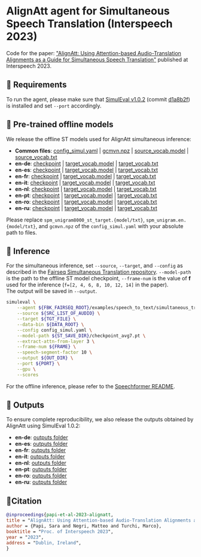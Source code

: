 # AlignAtt agent for Simultaneous Speech Translation (Interspeech 2023)
Code for the paper: ["AlignAtt: Using Attention-based Audio-Translation Alignments as a Guide for Simultaneous Speech Translation"](https://www.isca-speech.org/archive/pdfs/interspeech_2023/papi23_interspeech.pdf) published at Interspeech 2023.

## 📎 Requirements
To run the agent, please make sure that [SimulEval v1.0.2](https://github.com/facebookresearch/SimulEval) (commit [d1a8b2f](https://github.com/facebookresearch/SimulEval/commit/d1a8b2f0b13fe5204f3dcb4935cae9c73dbfc285)) is installed 
and set `--port` accordingly.

## 📌 Pre-trained offline models
We release the offline ST models used for AlignAtt simultaneous inference:
- **Common files**: [config_simul.yaml](https://fbk-my.sharepoint.com/:u:/g/personal/spapi_fbk_eu/Ec6V_VD--ApDq_N_qNaSzMgBqzsPtjRgw4KXphN4qmfDdA?e=X5S8Fg) | [gcmvn.npz](https://fbk-my.sharepoint.com/:u:/g/personal/spapi_fbk_eu/EVM-sFGlIitEnLrReN0P7kUBgayJ0rR5xB8dqvPYwjP8QQ?e=zdDoPJ) | [source_vocab.model](https://fbk-my.sharepoint.com/:u:/g/personal/spapi_fbk_eu/Eb5QB3M3NzNPnL_WTlPPKV8B3Def2irOo8v-8Y4gh9C0Rw?e=wsyzMr) | [source_vocab.txt](https://fbk-my.sharepoint.com/:t:/g/personal/spapi_fbk_eu/EXIWH7oKoUhKm-JfoOJF4YgBfAiwNRnmzdRxwbeve_Fo0g?e=egZsxm)
- **en-de**: [checkpoint](https://fbk-my.sharepoint.com/:u:/g/personal/spapi_fbk_eu/ERN7FQPbgz9EqA7yx5PnNlUB-qsj6vRVVuvwrj7QWGv8eA?e=BaKqXp) | [target_vocab.model](https://fbk-my.sharepoint.com/:u:/g/personal/spapi_fbk_eu/EalfrTxZUntBjFZDZDdoAqIBx7Bl5ODQ-lbZa6eIU3MUEw?e=HvxSUq) | [target_vocab.txt](https://fbk-my.sharepoint.com/:t:/g/personal/spapi_fbk_eu/EcvmsOCscihApu43f5w7P4UBHDBweGIve696G3Ip1MstAA?e=Opkd88)
- **en-es**: [checkpoint](https://fbk-my.sharepoint.com/:u:/g/personal/spapi_fbk_eu/EQDfjdiau8NGo9RjM3RThVIBtX2aSJtzR6QnMVXyXYlB4Q?e=gt54tA) | [target_vocab.model](https://fbk-my.sharepoint.com/:u:/g/personal/spapi_fbk_eu/EflcO5Xh7cdDuCCKS69bqL4BUEB9AJ68JbSQ4uehBl9WTQ?e=Gnn41C) | [target_vocab.txt](https://fbk-my.sharepoint.com/:t:/g/personal/spapi_fbk_eu/EaN1Ex8oX6BLpCzyeBjyWvABOHJj_loVn8cBv-27PsVMuQ?e=ukrlwd)
- **en-fr**: [checkpoint](https://fbk-my.sharepoint.com/:u:/g/personal/spapi_fbk_eu/EeFePDdaD6xFu3n5_qF0ctkBWyUgI12R7xxvz3CmD8aMGg?e=dRcY2G) | [target_vocab.model](https://fbk-my.sharepoint.com/:u:/g/personal/spapi_fbk_eu/EWG7G2--Gn9Jsj4yDBtfnU8BZAj_oqXHZFmJbVY9_nmBVQ?e=guBSOj) | [target_vocab.txt](https://fbk-my.sharepoint.com/:t:/g/personal/spapi_fbk_eu/Ead49VOobUZLhO-Q9oy8qEkBGHp4OHtajuQwHfyWM9CZvQ?e=PGbKCv)
- **en-it**: [checkpoint](https://fbk-my.sharepoint.com/:u:/g/personal/spapi_fbk_eu/EQMN21JadJBJtUYOVLvxqJoBwrg9_G9QOd26oZI5UZhNPA?e=cFCjC2) | [target_vocab.model](https://fbk-my.sharepoint.com/:u:/g/personal/spapi_fbk_eu/EdkXa_WHAwdBitobYAcSpicBDRRw752opIhXS3fDzKrGfA?e=Kz8exm) | [target_vocab.txt](https://fbk-my.sharepoint.com/:t:/g/personal/spapi_fbk_eu/ETBVj1iW__pKt1I45myEfRQB1c9en_PSGlVUdjaeJtYBrQ?e=bVX0cs)
- **en-nl**: [checkpoint](https://fbk-my.sharepoint.com/:u:/g/personal/spapi_fbk_eu/EdeHs9WupaNAkH2tO6hVF9MBhnCs4AGbFj57d9E7WE2qDg?e=H4ZL6d) | [target_vocab.model](https://fbk-my.sharepoint.com/:u:/g/personal/spapi_fbk_eu/EXDN_uHlhbRPiCXjKTEDoQsBpKJxO7Eq7JoGPS7oGbjmjw?e=lderWt) | [target_vocab.txt](https://fbk-my.sharepoint.com/:t:/g/personal/spapi_fbk_eu/Ea5tH0sTJchIj4uTsTAN74gBNTAIby5KcEWnXkyroJ5IJQ?e=rpB7yz)
- **en-pt**: [checkpoint](https://fbk-my.sharepoint.com/:u:/g/personal/spapi_fbk_eu/EUq0TG0z06FOhnYeBRijFYkBmbViXFyobZdxWE_5XZ0HbQ?e=v6lQrx) | [target_vocab.model](https://fbk-my.sharepoint.com/:u:/g/personal/spapi_fbk_eu/Ed_F15MAU9RLmzZjnXyhSd0BUGZUmdM9SYIJXr2vJFx4hw?e=A6ZkHD) | [target_vocab.txt](https://fbk-my.sharepoint.com/:t:/g/personal/spapi_fbk_eu/EahcXlA1QdZJvNSf0h0WcT8BzoXGXV7g3_1CB4OTCdRdUA?e=k8iWBD)
- **en-ro**: [checkpoint](https://fbk-my.sharepoint.com/:u:/g/personal/spapi_fbk_eu/ESTYU-VZVaBEgTIrIaetL5oB-fyKhjBys1ZP-NQY71vpYQ?e=Q8kIcq) | [target_vocab.model](https://fbk-my.sharepoint.com/:u:/g/personal/spapi_fbk_eu/Ec7F-LDB8JZMrgcDaHaPLLUBBhVW3Kchs_smpgKkdXgpbA?e=kRrzkg) | [target_vocab.txt](https://fbk-my.sharepoint.com/:t:/g/personal/spapi_fbk_eu/EagKc8ELpvtOuaWpKt41gC4BSlzX0I3ql85_3QAiWW5JOw?e=b0R42Y)
- **en-ru**: [checkpoint](https://fbk-my.sharepoint.com/:u:/g/personal/spapi_fbk_eu/EcbqPbOcjapEi0ynC6nzobQB0aBDOuIBDGjXp_4O1pl4eA?e=7im8jJ) | [target_vocab.model](https://fbk-my.sharepoint.com/:u:/g/personal/spapi_fbk_eu/EXs7Ehftq-5JomvtvoBc59cBCYNIJ5jqyg2MYR3YbaAuKg?e=k8J4fE) | [target_vocab.txt](https://fbk-my.sharepoint.com/:t:/g/personal/spapi_fbk_eu/ETwqlSVMjydHg_jPCW5Cn1gBjk7WPwoXvDQXeuoyQH0O_w?e=cr4AdP)

Please replace `spm_unigram8000_st_target.{model/txt}`, `spm_unigram.en.{model/txt}`, and `gcmvn.npz` of the `config_simul.yaml` with your absolute path to files.

## 🤖 Inference
For the simultaneous inference, set `--source`, `--target`, and `--config` as described in the 
[Fairseq Simultaneous Translation repository](https://github.com/facebookresearch/fairseq/blob/main/examples/speech_to_text/docs/simulst_mustc_example.md#inference--evaluation).
`--model-path` is the path to the offline ST model checkpoint, 
`--frame-num` is the value of **f** used for the inference (`f=[2, 4, 6, 8, 10, 12, 14]` in the paper).  
The output will be saved in `--output`.

```bash
simuleval \
    --agent ${FBK_FAIRSEQ_ROOT}/examples/speech_to_text/simultaneous_translation/agents/simul_offline_alignatt.py \
    --source ${SRC_LIST_OF_AUDIO} \
    --target ${TGT_FILE} \
    --data-bin ${DATA_ROOT} \
    --config config_simul.yaml \
    --model-path ${ST_SAVE_DIR}/checkpoint_avg7.pt \
    --extract-attn-from-layer 3 \
    --frame-num ${FRAME} \
    --speech-segment-factor 10 \
    --output ${OUT_DIR} \
    --port ${PORT} \
    --gpu \
    --scores
```
For the offline inference, please refer to the [Speechformer README](SPEECHFORMER.md#generate).

## 💬 Outputs
To ensure complete reproducibility, we also release the outputs obtained by AlignAtt using SimulEval 1.0.2:
- **en-de**: [outputs folder](https://fbk-my.sharepoint.com/:f:/g/personal/spapi_fbk_eu/Ev-Dkc0stNVMo0tCg3rwR0YBurTqZJOjh6FGTKICYgjwQA?e=N5Rwbz)
- **en-es**: [outputs folder](https://fbk-my.sharepoint.com/:f:/g/personal/spapi_fbk_eu/EmTf9nCL9nVDmsNAoRHcARkByaY667u4wopiHXcvy2dZyQ?e=fquhK8)
- **en-fr**: [outputs folder](https://fbk-my.sharepoint.com/:f:/g/personal/spapi_fbk_eu/ErsUFR-hHU5Omy3zCdaObOAB9g-v-EcdiClSmIFbOPk0lg?e=LVbmCg)
- **en-it**: [outputs folder](https://fbk-my.sharepoint.com/:f:/g/personal/spapi_fbk_eu/ErjR4sSFXudDv0gZdNaCJBcBChL_SEORM9y7vf0D-5KCNw?e=QSxeDY)
- **en-nl**: [outputs folder](https://fbk-my.sharepoint.com/:f:/g/personal/spapi_fbk_eu/Ei2gTDx5go5FlYaOTOt7tUUBmEFjRujpHq6KdSJD_B_Saw?e=00cQnu)
- **en-pt**: [outputs folder](https://fbk-my.sharepoint.com/:f:/g/personal/spapi_fbk_eu/EsHeu38ilU5EmN_00UJqheYBh8Hq31sjytsFZtxblU5hvA?e=z9u7UP)
- **en-ro**: [outputs folder](https://fbk-my.sharepoint.com/:f:/g/personal/spapi_fbk_eu/Ek9ynavxxlhLvrNlAOrLp9cBWiDBGd0AmEXF5DyVMZlZdQ?e=5Gu2Gz)
- **en-ru**: [outputs folder](https://fbk-my.sharepoint.com/:f:/g/personal/spapi_fbk_eu/Epftl62OIE1PoBzdHRMTZtMBZZZsjEcYbWarfs207EpTOg?e=G92Mq9)


## 📍Citation
```bibtex
@inproceedings{papi-et-al-2023-alignatt,
title = "AlignAtt: Using Attention-based Audio-Translation Alignments as a Guide for Simultaneous Speech Translation",
author = {Papi, Sara and Negri, Matteo and Turchi, Marco},
booktitle = "Proc. of Interspeech 2023",
year = "2023",
address = "Dublin, Ireland",
}
```
